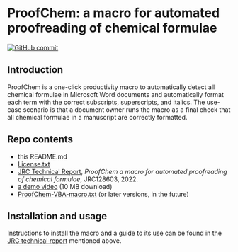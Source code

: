 
# ProofChem: a macro for automated proofreading of chemical formulae


[![GitHub commit](https://img.shields.io/github/last-commit/ec-jrc/COVID-19)](https://github.com/ec-jrc/COVID-19/commits/master)

## Introduction
ProofChem is a one-click productivity macro to automatically detect all chemical formulae in Microsoft Word documents and automatically format each term with the correct subscripts, superscripts, and italics. 
The use-case scenario is that a document owner runs the macro as a final check that all chemical formulae in a manuscript are correctly formatted.

## Repo contents

- this README.md
- [License.txt](https://github.com/ec-jrc/jrc-proofreading/blob/main/Licence.txt)
- [JRC Technical Report](https://github.com/ec-jrc/jrc-proofreading/blob/main/JRC128603%20ProofChem.pdf), *ProofChem a macro for automated proofreading of chemical formulae*, JRC128603, 2022.
- [a demo video](https://github.com/ec-jrc/jrc-proofreading/blob/main/demo%20video%20ProofChem.mp4) (10 MB download)
- [ProofChem-VBA-macro.txt](https://github.com/ec-jrc/jrc-proofreading/blob/main/ProofChem-VBA-macro.txt) (or later versions, in the future)

## Installation and usage

Instructions to install the macro and a guide to its use can be found in the [JRC technical report](https://github.com/ec-jrc/jrc-proofreading/blob/main/JRC128603%20ProofChem.pdf) mentioned above.
